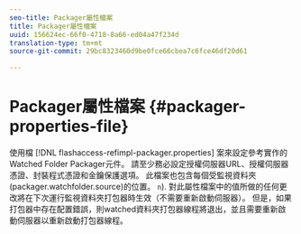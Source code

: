 ```yaml
---
seo-title: Packager屬性檔案
title: Packager屬性檔案
uuid: 156624ec-66f0-4718-8a66-ed04a47f234d
translation-type: tm+mt
source-git-commit: 29bc8323460d9be0fce66cbea7c6fce46df20d61

---
```



# Packager屬性檔案 {#packager-properties-file}

使用檔 [!DNL flashaccess-refimpl-packager.properties] 案來設定參考實作的Watched Folder Packager元件。 請至少務必設定授權伺服器URL、授權伺服器憑證、封裝程式憑證和金鑰保護選項。 此檔案也包含每個受監視資料夾(packager.watchfolder.source)的位置。 `n`). 對此屬性檔案中的值所做的任何更改將在下次運行監視資料夾打包器時生效（不需要重新啟動伺服器）。 但是，如果打包器中存在配置錯誤，則watched資料夾打包器線程將退出，並且需要重新啟動伺服器以重新啟動打包器線程。
